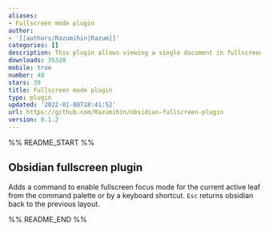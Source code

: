 ```yaml
---
aliases:
- Fullscreen mode plugin
author:
- '[[authors/Razumihin|Razum]]'
categories: []
description: This plugin allows viewing a single document in fullscreen focus mode
downloads: 35320
mobile: true
number: 48
stars: 39
title: Fullscreen mode plugin
type: plugin
updated: '2022-01-08T18:41:52'
url: https://github.com/Razumihin/obsidian-fullscreen-plugin
version: 0.1.2
---
```


%% README_START %%

## Obsidian fullscreen plugin

Adds a command to enable fullscreen focus mode for the current active leaf from the command palette or by a keyboard shortcut. `Esc` returns obsidian back to the previous layout.


%% README_END %%